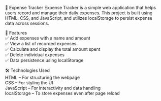 📝 Expense Tracker
Expense Tracker is a simple web application that helps users record and manage their daily expenses. This project is built using HTML, CSS, and JavaScript, and utilizes localStorage to persist expense data across sessions.

🚀 Features<br>
✅ Add expenses with a name and amount<br>
✅ View a list of recorded expenses<br>
✅ Calculate and display the total amount spent<br>
✅ Delete individual expenses<br>
✅ Data persistence using localStorage<br>

🛠 Technologies Used<br>
HTML – For structuring the webpage<br>
CSS – For styling the UI<br>
JavaScript – For interactivity and data handling<br>
localStorage – To store expenses even after page reload
